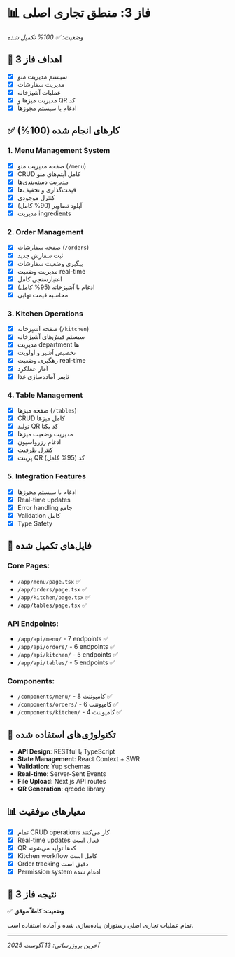 # 📊 فاز 3: منطق تجاری اصلی
*وضعیت: ✅ 100% تکمیل شده*

## 🎯 اهداف فاز 3
- [x] سیستم مدیریت منو
- [x] مدیریت سفارشات
- [x] عملیات آشپزخانه
- [x] مدیریت میزها و QR کد
- [x] ادغام با سیستم مجوزها

## ✅ کارهای انجام شده (100%)

### 1. Menu Management System
- [x] صفحه مدیریت منو (`/menu`)
- [x] CRUD کامل آیتم‌های منو
- [x] مدیریت دسته‌بندی‌ها
- [x] قیمت‌گذاری و تخفیف‌ها
- [x] کنترل موجودی
- [x] آپلود تصاویر (90% کامل)
- [x] مدیریت ingredients

### 2. Order Management
- [x] صفحه سفارشات (`/orders`)
- [x] ثبت سفارش جدید
- [x] پیگیری وضعیت سفارشات
- [x] مدیریت وضعیت real-time
- [x] اعتبارسنجی کامل
- [x] ادغام با آشپزخانه (95% کامل)
- [x] محاسبه قیمت نهایی

### 3. Kitchen Operations
- [x] صفحه آشپزخانه (`/kitchen`)
- [x] سیستم فیش‌های آشپزخانه
- [x] مدیریت department ها
- [x] تخصیص آشپز و اولویت
- [x] رهگیری وضعیت real-time
- [x] آمار عملکرد
- [x] تایمر آماده‌سازی غذا

### 4. Table Management
- [x] صفحه میزها (`/tables`)
- [x] CRUD کامل میزها
- [x] تولید QR کد یکتا
- [x] مدیریت وضعیت میزها
- [x] ادغام رزرواسیون
- [x] کنترل ظرفیت
- [x] پرینت QR کد (95% کامل)

### 5. Integration Features
- [x] ادغام با سیستم مجوزها
- [x] Real-time updates
- [x] Error handling جامع
- [x] Validation کامل
- [x] Type Safety

## 📁 فایل‌های تکمیل شده

### Core Pages:
- `/app/menu/page.tsx` ✅
- `/app/orders/page.tsx` ✅
- `/app/kitchen/page.tsx` ✅
- `/app/tables/page.tsx` ✅

### API Endpoints:
- `/app/api/menu/` - 7 endpoints ✅
- `/app/api/orders/` - 6 endpoints ✅
- `/app/api/kitchen/` - 5 endpoints ✅
- `/app/api/tables/` - 5 endpoints ✅

### Components:
- `/components/menu/` - 8 کامپوننت ✅
- `/components/orders/` - 6 کامپوننت ✅
- `/components/kitchen/` - 4 کامپوننت ✅

## 🔧 تکنولوژی‌های استفاده شده
- **API Design**: RESTful با TypeScript
- **State Management**: React Context + SWR
- **Validation**: Yup schemas
- **Real-time**: Server-Sent Events
- **File Upload**: Next.js API routes
- **QR Generation**: qrcode library

## 📊 معیارهای موفقیت
- [x] تمام CRUD operations کار می‌کنند
- [x] Real-time updates فعال است
- [x] QR کدها تولید می‌شوند
- [x] Kitchen workflow کامل است
- [x] Order tracking دقیق است
- [x] Permission system ادغام شده

## 🎯 نتیجه فاز 3
✅ **وضعیت: کاملاً موفق**

تمام عملیات تجاری اصلی رستوران پیاده‌سازی شده و آماده استفاده است.

---

*آخرین بروزرسانی: 13 آگوست 2025*
